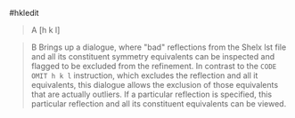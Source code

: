 #hkledit

>A [h k l]

>B Brings up a dialogue, where "bad" reflections from the Shelx lst file and all its constituent symmetry equivalents can be inspected and flagged to be excluded from the refinement.
In contrast to the `CODE OMIT h k l` instruction, which  excludes the reflection and all it equivalents, this dialogue allows the exclusion of those equivalents that are actually outliers.
If a particular reflection is specified, this particular reflection and all its constituent equivalents can be viewed.
